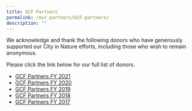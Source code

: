 ```yaml
---
title: GCF Partners
permalink: /our-partners/GCF-partners/
description: ""
---
```

We acknowledge and thank the following donors who have generously supported our City in Nature efforts, including those who wish to remain anonymous.

Please click the link below for our full list of donors.

* [GCF Partners FY 2021](/files/GCF%20Partners/GARDEN%20CITY%20FUND%20DONORS%20FY%202021.pdf)
* [GCF Partners FY 2020](/files/GCF%20Partners/GARDEN%20CITY%20FUND%20DONORS%20FY%202020.pdf)
* [GCF Partners FY 2019](/files/GCF%20Partners/garden%20city%20fund%20donors%20fy%202019.pdf)
* [GCF Partners FY 2018](/files/GCF%20Partners/garden%20city%20fund%20donors%20fy%202018.pdf)
* [GCF Partners FY 2017](/files/GCF%20Partners/garden%20city%20fund%20donors%20fy%202017.pdf)